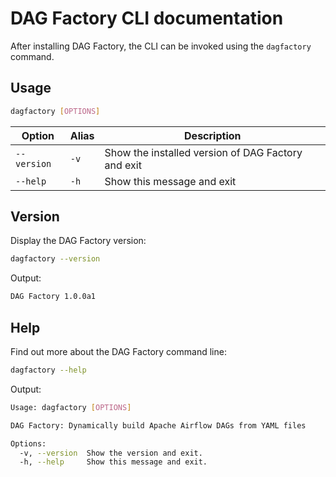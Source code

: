 # DAG Factory CLI documentation

After installing DAG Factory, the CLI can be invoked using the `dagfactory` command.

## Usage

```bash
dagfactory [OPTIONS]
```

| Option      | Alias | Description                                        |
| ----------- | ----- | -------------------------------------------------- |
| `--version` | `-v`  | Show the installed version of DAG Factory and exit |
| `--help`    | `-h`  | Show this message and exit                         |

## Version

Display the DAG Factory version:

```bash
dagfactory --version
```

Output:

```bash
DAG Factory 1.0.0a1
```

## Help

Find out more about the DAG Factory command line:

```bash
dagfactory --help
```

Output:

```bash
Usage: dagfactory [OPTIONS]

DAG Factory: Dynamically build Apache Airflow DAGs from YAML files

Options:
  -v, --version  Show the version and exit.
  -h, --help     Show this message and exit.

```
